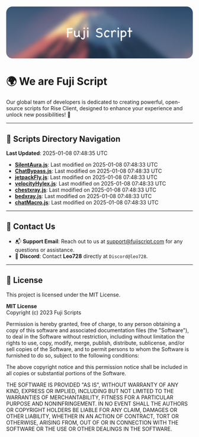 ![Banner](.github/b.webp)

# 🌍 **We are Fuji Script**

Our global team of developers is dedicated to creating powerful, open-source scripts for Rise Client, designed to enhance your experience and unlock new possibilities! 🌟

---
<!-- SCRIPTS_NAVIGATION_START -->
## 📂 **Scripts Directory Navigation**

**Last Updated**: 2025-01-08 07:48:35 UTC

- **[SilentAura.js](scripts/SilentAura.js)**: Last modified on 2025-01-08 07:48:33 UTC
- **[ChatBypass.js](scripts/ChatBypass.js)**: Last modified on 2025-01-08 07:48:33 UTC
- **[jetpackFly.js](scripts/jetpackFly.js)**: Last modified on 2025-01-08 07:48:33 UTC
- **[velocityHylex.js](scripts/velocityHylex.js)**: Last modified on 2025-01-08 07:48:33 UTC
- **[chestxray.js](scripts/chestxray.js)**: Last modified on 2025-01-08 07:48:33 UTC
- **[bedxray.js](scripts/bedxray.js)**: Last modified on 2025-01-08 07:48:33 UTC
- **[chatMacro.js](scripts/chatMacro.js)**: Last modified on 2025-01-08 07:48:33 UTC

<!-- SCRIPTS_NAVIGATION_END -->

---

## 💬 **Contact Us**  
- 📬 **Support Email**: Reach out to us at [support@fujiscript.com](mailto:support@fujiscript.com) for any questions or assistance.  
- 💬 **Discord**: Contact **Leo728** directly at `Discord@leo728`.

---

## 📜 **License**

This project is licensed under the MIT License.  

**MIT License**  
Copyright (c) 2023 Fuji Scripts  

Permission is hereby granted, free of charge, to any person obtaining a copy of this software and associated documentation files (the "Software"), to deal in the Software without restriction, including without limitation the rights to use, copy, modify, merge, publish, distribute, sublicense, and/or sell copies of the Software, and to permit persons to whom the Software is furnished to do so, subject to the following conditions:  

The above copyright notice and this permission notice shall be included in all copies or substantial portions of the Software.  

THE SOFTWARE IS PROVIDED "AS IS", WITHOUT WARRANTY OF ANY KIND, EXPRESS OR IMPLIED, INCLUDING BUT NOT LIMITED TO THE WARRANTIES OF MERCHANTABILITY, FITNESS FOR A PARTICULAR PURPOSE AND NONINFRINGEMENT. IN NO EVENT SHALL THE AUTHORS OR COPYRIGHT HOLDERS BE LIABLE FOR ANY CLAIM, DAMAGES OR OTHER LIABILITY, WHETHER IN AN ACTION OF CONTRACT, TORT OR OTHERWISE, ARISING FROM, OUT OF OR IN CONNECTION WITH THE SOFTWARE OR THE USE OR OTHER DEALINGS IN THE SOFTWARE.  
